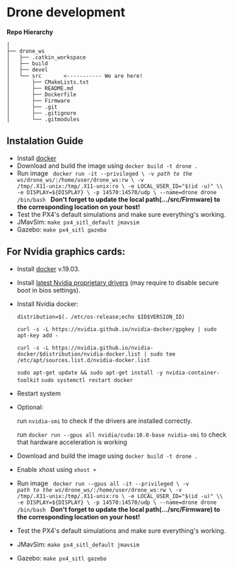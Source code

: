 # Drone development
**Repo Hierarchy**
```
│
├── drone_ws
│   ├── .catkin_workspace
│   ├── build
│   ├── devel
│   └── src       <----------- We are here!
│       ├── CMakeLists.txt 
│       ├── README.md
│       ├── Dockerfile
│       ├── Firmware
│       ├── .git
│       ├── .gitignore
│       └── .gitmodules
```

## Instalation Guide
- Install [docker](https://docs.docker.com/install/linux/docker-ce/ubuntu/)
- Download and build the image using `docker build -t drone .`
- Run image <code> docker run -it --privileged \\
    -v *path to the ws*/drone_ws/:/home/user/drone_ws:rw \\
    -v /tmp/.X11-unix:/tmp/.X11-unix:ro \\
    -e LOCAL_USER_ID="$(id -u)" \\
    -e DISPLAY=${DISPLAY} \\
    -p 14570:14570/udp \\
    --name=drone drone /bin/bash
    </code>
    **Don't forget to update the local path(.../src/Firmware) to the corresponding location on your host!**
- Test the PX4's default simulations and make sure everything's working. 
- JMavSim: `make px4_sitl_default jmavsim`
- Gazebo: `make px4_sitl gazebo`

## For Nvidia graphics cards:
- Install [docker](https://docs.docker.com/install/linux/docker-ce/ubuntu/) v.19.03.
- Install [latest Nvidia proprietary drivers](https://www.nvidia.com/Download/index.aspx) (may require to disable secure boot in bios settings).
- Install Nvidia docker:

    `distribution=$(. /etc/os-release;echo $ID$VERSION_ID)`
    
    `curl -s -L https://nvidia.github.io/nvidia-docker/gpgkey | sudo apt-key add -`
    
    `curl -s -L https://nvidia.github.io/nvidia-docker/$distribution/nvidia-docker.list | sudo tee /etc/apt/sources.list.d/nvidia-docker.list`

    `sudo apt-get update && sudo apt-get install -y nvidia-container-toolkit`
    `sudo systemctl restart docker`
- Restart system
- Optional: 

    run `nvidia-smi` to check if the drivers are installed correctly.

    run `docker run --gpus all nvidia/cuda:10.0-base nvidia-smi` to check that hardware acceleration is working
- Download and build the image using `docker build -t drone .`
- Enable xhost using `xhost +`
- Run image <code> docker run --gpus all -it --privileged \\
    -v *path to the ws*/drone_ws/:/home/user/drone_ws:rw \\
    -v /tmp/.X11-unix:/tmp/.X11-unix:ro \\
    -e LOCAL_USER_ID="$(id -u)" \\
    -e DISPLAY=${DISPLAY} \\
    -p 14570:14570/udp \\
    --name=drone drone /bin/bash
    </code>
    **Don't forget to update the local path(.../src/Firmware) to the corresponding location on your host!**
- Test the PX4's default simulations and make sure everything's working. 
- JMavSim: `make px4_sitl_default jmavsim`
- Gazebo: `make px4_sitl gazebo`
